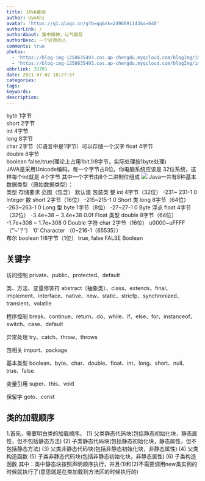 ```yaml
---
title: JAVA基础
author: UyoAhz
avatar: 'https://q1.qlogo.cn/g?b=qq&nk=2496091142&s=640'
authorLink: /
authorAbout: 集中精神，以气御剪
authorDesc: 一个好奇的人
comments: true
photos:
  - 'https://blog-img-1258635493.cos.ap-chengdu.myqcloud.com/blogImg/img/Javadata1.png'
  - 'https://blog-img-1258635493.cos.ap-chengdu.myqcloud.com/blogImg/img/Javadata1.png'
abbrlink: 33701
date: 2021-07-02 18:27:57
categories:
tags:
keywords:
description:
---
```


byte     1字节               
short    2字节               
int      4字节               
long     8字节               
char     2字节（C语言中是1字节）可以存储一个汉字
float    4字节               
double   8字节               
boolean  false/true(理论上占用1bit,1/8字节，实际处理按1byte处理)       
JAVA是采用Unicode编码。每一个字节占8位。你电脑系统应该是 32位系统，这样每个int就是 4个字节
其中一个字节由8个二进制位组成
![](https://blog-img-1258635493.cos.ap-chengdu.myqcloud.com/blogImg/img/javadata.png)
Java一共有8种基本数据类型（原始数据类型）：     
类型  存储要求 范围（包含） 默认值 包装类
整 int 4字节（32位） -231~ 231-1 0 Integer
数 short 2字节（16位） -215~215-1 0 Short
类 long 8字节（64位） -263~263-1 0 Long
型 byte 1字节（8位） -27~27-1 0 Byte
浮点 float 4字节（32位） -3.4e+38 ~ 3.4e+38 0.0f Float
类型 double 8字节（64位） -1.7e+308 ~ 1.7e+308 0 Double
字符 char 2字节（16位） u0000~uFFFF（‘’~‘？’） ‘0’ Character
   （0~216-1（65535））  
布尔 boolean 1/8字节（1位） true, false FALSE Boolean

## 关键字
访问控制 
private、public、protected、default 

类、方法、变量修饰符 
abstract（抽象类）、class、extends、final、implement、interface、native、new、static、stricfp、synchronized、transient、volatile 


程序控制 
break、continue、return、do、while、if、else、for、instanceof、 switch、case、default 

异常处理 
try、catch、throw、throws 

包相关 
import、package 

基本类型 
boolean、byte、char、double、float、int、long、short、null、true、false 

变量引用 
super、this、void 

保留字 
goto、const

## 类的加载顺序
1.首先，需要明白类的加载顺序。 
(1) 父类静态代码块(包括静态初始化块，静态属性，但不包括静态方法) 
(2) 子类静态代码块(包括静态初始化块，静态属性，但不包括静态方法)
(3) 父类非静态代码块(包括非静态初始化块，非静态属性)
(4) 父类构造函数
(5) 子类非静态代码块(包括非静态初始化块，非静态属性)
(6) 子类构造函数
其中：类中静态块按照声明顺序执行，并且(1)和(2)不需要调用new类实例的时候就执行了(意思就是在类加载到方法区的时候执行的)
